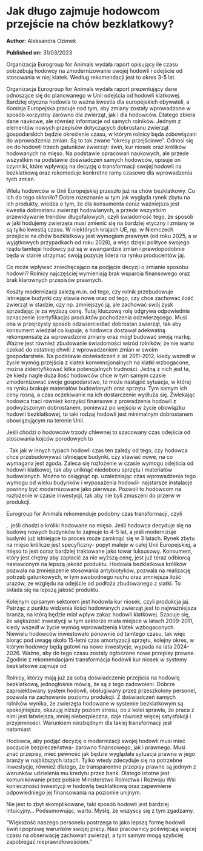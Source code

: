 # Jak długo zajmuje hodowcom przejście na chów bezklatkowy?

**Author:** Aleksandra Ozimek

**Published on:** <span class="ml-10 mb-10">31/03/2023</span>

Organizacja Eurogroup for Animals wydała raport opisujący ile czasu potrzebują hodowcy na zmodernizowanie swojej hodowli i odejście od stosowania w niej klatek. Według rekomendacji jest to okres 3-5 lat.

Organizacja Eurogroup for Animals wydała raport prezentujący dane odnoszące się do planowanego w Unii odejścia od hodowli klatkowej. Bardziej etyczna hodowla to ważna kwestia dla europejskich obywateli, a Komisja Europejska pracuje nad tym, aby zmiany zostały wprowadzone w sposób korzystny zarówno dla zwierząt, jak i dla hodowców. Dlatego zbiera dane naukowe, ale również informacje od samych rolników. Jednym z elementów nowych przepisów dotyczących dobrostanu zwierząt gospodarskich będzie określenie czasu, w którym rolnicy będa zobowiązani do wprowadzenia zmian. Są to tak zwane “okresy przejściowe”. Odnosi się on do hodowli trzech gatunków zwierząt: świń, kur niosek oraz królików hodowanych na mięso. Na podstawie opracowań naukowych, ale przede wszystkim na podstawie doświadczeń samych hodowców, opisuje on czynniki, które wpływają na decyzję o transformacji swojej hodowli na bezklatkową oraz rekomeduje konkretne ramy czasowe dla wprowadzenia tych zmian.

Wielu hodowców w Unii Europejskiej przeszło już na chów bezklatkowy. Co ich do tego skłoniło? Dobre rozeznanie w tym jak wygląda rynek zbytu na ich produkty, wiedza o tym, że dla konsumenta coraz ważniejsza jest kwestia dobrostanu zwierząt hodowlanych, a przede wszystkim przewidywanie trendów długofalowych, czyli świadomość tego, że sposób w jaki hodujemy zwierzęta musi zmienić się na bardziej etyczny i zmiany te są tylko kwestią czasu. W niektórych krajach UE, np. w Niemczech przejście na chów bezklatkowy jest wymogiem prawnym (od roku 2025, a w wyjątkowych przypadkach od roku 2028), a więc dzięki polityce swojego rządu tamtejsi hodowcy już są w awangardzie zmian i prawdopodobnie będa w stanie utrzymać swoją pozycję lidera na rynku producentów jaj.

Co może wpływać zniechęcająco na podjęcie decyzji o zmianie sposobu hodowli? Rolnicy najczęściej wymieniają brak wsparcia finansowego oraz brak klarownych przepisów prawnych.

Koszty modernizacji zależą m.in. od tego, czy rolnik przebudowuje istniejące budynki czy stawia nowe oraz od tego, czy chce zachować ilość zwierząt w stadzie, czy np. zmniejszyć ją, ale zachować swój zysk sprzedając je za wyższą cenę. Tutaj kluczową rolę odgrywa odpowiednie oznaczenie (certyfikacja) produktów pochodzenia odzwierzęcego. Musi ona w przejrzysty sposób odzwierciedlać dobrostan zwierząt, tak aby konsument wiedział co kupuje, a hodowca dostawał adekwatną rekompensatę za wprowadzone zmiany oraz mógł budować swoją markę. Ważne jest również zbudowanie świadomości wśród rolników, że nie warto czekać do ostatniej chwili z wprowadzeniem zmian w swoim gospodarstwie. Na podstawie doświadczeń z lat 2011-2012, kiedy wszedł w życie wymóg przejścia z klatek konwencjonalnych na klatki wzbogacone, można zidentyfikować kilka potencjalnych trudności. Jedną z nich jest ta, że kiedy nagle duża ilość hodowców chce w tym samym czasie zmodernizować swoje gospodarstwo, to może nastąpić sytuacja, w której na rynku brakuje materiałów budowlanych oraz sprzętu. Tym samym ich ceny rosną, a czas oczekiwanie na ich dostarczenie wydłuża się. Zwlekając hodowca traci również korzyści finansowe z prowadzenia hodowli z podwyższonym dobrostanem, ponieważ po wejściu w życie obowiązku hodowli bezklatkowej, to taki rodzaj hodowli jest minimalnym dobrostanem obowiązującym na terenie Unii.

Jeśli chodzi o hodowców trzody chlewnej to szacowany czas odejścia od stosowania kojców porodowych to

. Tak jak w innych typach hodowli czas ten zależy od tego, czy hodowca chce przebudowywać istniejące budynki, czy stawiać nowe, na co wymagana jest zgoda. Zaleca się rozłożenie w czasie wymogu odejścia od hodowli klatkowej, tak aby uniknąć niedoboru sprzętu i materiałów budowlanych. Można to osiągnąć np. uzależniając czas wprowadzenia tego wymogu od wieku budynków i wyposażenia hodowli- najstarsze instalacje powinny być modernizowane jako pierwsze. Pozwoli to hodowcom na rozłożenie w czasie inwestycji, tak aby nie byli zmuszeni do przerw w produkcji.

Eurogroup for Animals rekomenduje podobny czas transformacji, czyli

,  jeśli chodzi o króliki hodowane na mięso. Jeśli hodowca decyduje się na budowę nowych budynków to zajmuje to 4-5 lat, a jeśli modernizuje budynki już istniejące to proces może zamknąć się w 3 latach. Rynek zbytu na mięso królicze jest specyficzny- popyt maleje w całej Unii Europejskiej, a mięso to jest coraz bardziej traktowane jako towar luksusowy. Konsument, który jest chętny aby zapłacić za nie wyższą cenę, jest już teraz odbiorcą nastawionym na lepszą jakość produktu. Hodowla bezklatkowa królików pozwala na zmniejszenie stosowania antybiotyków, pozwala na realizację potrzeb gatunkowych, w tym swobodnego ruchu oraz zmniejsza ilość urazów, ze względu na odejście od podłoża zbudowanego z siatki. To składa się na lepszą jakość produktu.

Kolejnym opisanym sektorem jest hodowla kur niosek, czyli produkcja jaj. Patrząc z punktu widzenia ilości hodowanych zwierząt jest to najważniejsza branża, na którą będzie miał wpływ zakaz hodowli klatkowej. Szacuje się, że większość inwestycji w tym sektorze miała miejsce w latach 2009-2011, kiedy wszedł w życie wymóg wprowadzenia klatek wzbogaconych. Niewielu hodowców inwestowało ponownie od tamtego czasu, tak więc biorąc pod uwagę około 15-letni czas amortyzacji sprzętu, kolejny okres, w którym hodowcy będą gotowi na nowe inwestycje, wypada na lata 2024-2026. Ważne, aby do tego czasu zostały ogłoszone nowe przepisy prawne. Zgodnie z rekomendacjami transformacja hodowli kur niosek w systemy bezklatkowe zajmuje od

Rolnicy, którzy mają już za sobą doświadczenie przejścia na hodowlę bezklatkową, jednogłośnie mówią, że są z tego zadowoleni. Dobrze zaprojektowany system hodowli, obsługiwany przez przeszkolony personel, pozwala na zachowanie poziomu produkcji. Z doświadczeń samych rolników wynika, że zwierzęta hodowane w systemie bezklatkowym są spokojniejsze, okazują niższy poziom stresu, co z kolei sprawia, że praca z nimi jest łatwiejsza, mniej niebezpieczna, daje również więcej satysfakcji i przyjemności. Warunkiem niezbędnym dla takiej transformacji jest natomiast

Hodowca, aby podjąć decyzję o modernizacji swojej hodowli musi mieć poczucie bezpieczeństwa- zarówno finansowego, jak i prawnego. Musi znać przepisy, mieć pewność jak będzie wyglądała sytuacja prawna w jego branży w najbliższych latach. Tylko wtedy zdecyduje się na potrzebne inwestycje, również dlatego, że transparentne przepisy prawne są jednym z warunków udzielenia mu kredytu przez bank. Dlatego istotne jest komunikowanie przez polskie Ministerstwo Rolnictwa i Rozwoju Wsi konieczności inwestycji w hodowlę bezklatkową oraz zapewniene odpowiedniego jej finansowania na poziomie unijnym.

Nie jest to zbyt skomplikowane, taki sposób hodowli jest bardziej intuicyjny… Podsumowując, warto. Myślę, że wszyscy się z tym zgadzamy.

“Większość naszego personelu postrzega to jako lepszą formę hodowli świń i poprawę warunków swojej pracy. Nasi pracownicy poświęcają więcej czasu na obserwację zachowań zwierząt, a tym samym mogą szybciej zapobiegać nieprawidłowościom.”

